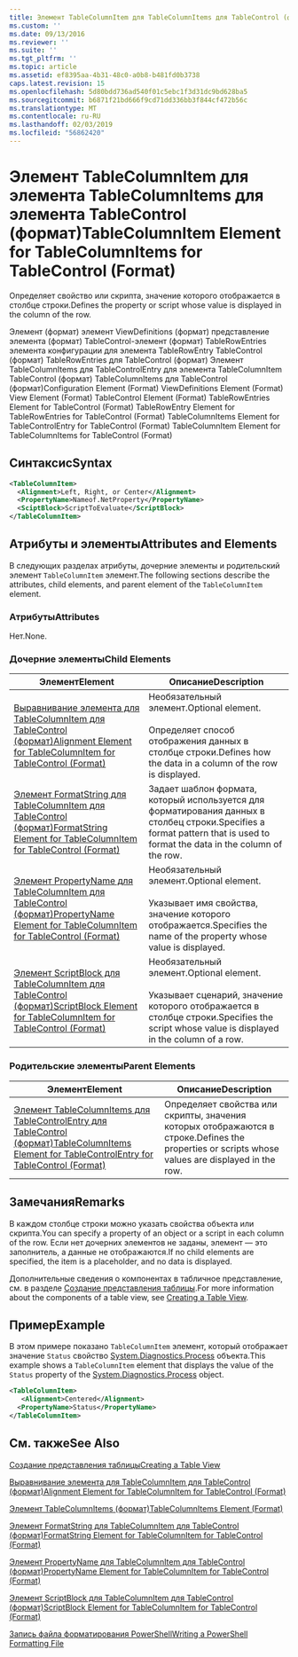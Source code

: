 ```yaml
---
title: Элемент TableColumnItem для TableColumnItems для TableControl (формат) | Документация Майкрософт
ms.custom: ''
ms.date: 09/13/2016
ms.reviewer: ''
ms.suite: ''
ms.tgt_pltfrm: ''
ms.topic: article
ms.assetid: ef8395aa-4b31-48c0-a0b8-b481fd0b3738
caps.latest.revision: 15
ms.openlocfilehash: 5d80bdd736ad540f01c5ebc1f3d31dc9bd628ba5
ms.sourcegitcommit: b6871f21bd666f9cd71dd336bb3f844cf472b56c
ms.translationtype: MT
ms.contentlocale: ru-RU
ms.lasthandoff: 02/03/2019
ms.locfileid: "56862420"
---
```

# <a name="tablecolumnitem-element-for-tablecolumnitems-for-tablecontrol-format"></a><span data-ttu-id="38fc7-102">Элемент TableColumnItem для элемента TableColumnItems для элемента TableControl (формат)</span><span class="sxs-lookup"><span data-stu-id="38fc7-102">TableColumnItem Element for TableColumnItems for TableControl (Format)</span></span>

<span data-ttu-id="38fc7-103">Определяет свойство или скрипта, значение которого отображается в столбце строки.</span><span class="sxs-lookup"><span data-stu-id="38fc7-103">Defines the property or script whose value is displayed in the column of the row.</span></span>

<span data-ttu-id="38fc7-104">Элемент (формат) элемент ViewDefinitions (формат) представление элемента (формат) TableControl-элемент (формат) TableRowEntries элемента конфигурации для элемента TableRowEntry TableControl (формат) TableRowEntries для TableControl (формат) Элемент TableColumnItems для TableControlEntry для элемента TableColumnItem TableControl (формат) TableColumnItems для TableControl (формат)</span><span class="sxs-lookup"><span data-stu-id="38fc7-104">Configuration Element (Format) ViewDefinitions Element (Format) View Element (Format) TableControl Element (Format) TableRowEntries Element for TableControl (Format) TableRowEntry Element for TableRowEntries for TableControl (Format) TableColumnItems Element for TableControlEntry for TableControl (Format) TableColumnItem Element for TableColumnItems for TableControl (Format)</span></span>

## <a name="syntax"></a><span data-ttu-id="38fc7-105">Синтаксис</span><span class="sxs-lookup"><span data-stu-id="38fc7-105">Syntax</span></span>

```xml
<TableColumnItem>
  <Alignment>Left, Right, or Center</Alignment>
  <PropertyName>Nameof.NetProperty</PropertyName>
  <SciptBlock>ScriptToEvaluate</ScriptBlock>
</TableColumnItem>
```

## <a name="attributes-and-elements"></a><span data-ttu-id="38fc7-106">Атрибуты и элементы</span><span class="sxs-lookup"><span data-stu-id="38fc7-106">Attributes and Elements</span></span>

<span data-ttu-id="38fc7-107">В следующих разделах атрибуты, дочерние элементы и родительский элемент `TableColumnItem` элемент.</span><span class="sxs-lookup"><span data-stu-id="38fc7-107">The following sections describe the attributes, child elements, and parent element of the `TableColumnItem` element.</span></span>

### <a name="attributes"></a><span data-ttu-id="38fc7-108">Атрибуты</span><span class="sxs-lookup"><span data-stu-id="38fc7-108">Attributes</span></span>

<span data-ttu-id="38fc7-109">Нет.</span><span class="sxs-lookup"><span data-stu-id="38fc7-109">None.</span></span>

### <a name="child-elements"></a><span data-ttu-id="38fc7-110">Дочерние элементы</span><span class="sxs-lookup"><span data-stu-id="38fc7-110">Child Elements</span></span>

|<span data-ttu-id="38fc7-111">Элемент</span><span class="sxs-lookup"><span data-stu-id="38fc7-111">Element</span></span>|<span data-ttu-id="38fc7-112">Описание</span><span class="sxs-lookup"><span data-stu-id="38fc7-112">Description</span></span>|
|-------------|-----------------|
|[<span data-ttu-id="38fc7-113">Выравнивание элемента для TableColumnItem для TableControl (формат)</span><span class="sxs-lookup"><span data-stu-id="38fc7-113">Alignment Element for TableColumnItem for TableControl (Format)</span></span>](./alignment-element-for-tablecolumnitem-for-tablecontrol-format.md)|<span data-ttu-id="38fc7-114">Необязательный элемент.</span><span class="sxs-lookup"><span data-stu-id="38fc7-114">Optional element.</span></span><br /><br /> <span data-ttu-id="38fc7-115">Определяет способ отображения данных в столбце строки.</span><span class="sxs-lookup"><span data-stu-id="38fc7-115">Defines how the data in a column of the row is displayed.</span></span>|
|[<span data-ttu-id="38fc7-116">Элемент FormatString для TableColumnItem для TableControl (формат)</span><span class="sxs-lookup"><span data-stu-id="38fc7-116">FormatString Element for TableColumnItem for TableControl (Format)</span></span>](./formatstring-element-for-tablecolumnitem-for-tablecontrol-format.md)|<span data-ttu-id="38fc7-117">Задает шаблон формата, который используется для форматирования данных в столбец строки.</span><span class="sxs-lookup"><span data-stu-id="38fc7-117">Specifies a format pattern that is used to format the data in the column of the row.</span></span>|
|[<span data-ttu-id="38fc7-118">Элемент PropertyName для TableColumnItem для TableControl (формат)</span><span class="sxs-lookup"><span data-stu-id="38fc7-118">PropertyName Element for TableColumnItem for TableControl (Format)</span></span>](./propertyname-element-for-tablecolumnitem-for-tablecontrol-format.md)|<span data-ttu-id="38fc7-119">Необязательный элемент.</span><span class="sxs-lookup"><span data-stu-id="38fc7-119">Optional element.</span></span><br /><br /> <span data-ttu-id="38fc7-120">Указывает имя свойства, значение которого отображается.</span><span class="sxs-lookup"><span data-stu-id="38fc7-120">Specifies the name of the property whose value is displayed.</span></span>|
|[<span data-ttu-id="38fc7-121">Элемент ScriptBlock для TableColumnItem для TableControl (формат)</span><span class="sxs-lookup"><span data-stu-id="38fc7-121">ScriptBlock Element for TableColumnItem for TableControl (Format)</span></span>](./scriptblock-element-for-tablecolumnitem-for-tablecontrol-format.md)|<span data-ttu-id="38fc7-122">Необязательный элемент.</span><span class="sxs-lookup"><span data-stu-id="38fc7-122">Optional element.</span></span><br /><br /> <span data-ttu-id="38fc7-123">Указывает сценарий, значение которого отображается в столбце строки.</span><span class="sxs-lookup"><span data-stu-id="38fc7-123">Specifies the script whose value is displayed in the column of a row.</span></span>|

### <a name="parent-elements"></a><span data-ttu-id="38fc7-124">Родительские элементы</span><span class="sxs-lookup"><span data-stu-id="38fc7-124">Parent Elements</span></span>

|<span data-ttu-id="38fc7-125">Элемент</span><span class="sxs-lookup"><span data-stu-id="38fc7-125">Element</span></span>|<span data-ttu-id="38fc7-126">Описание</span><span class="sxs-lookup"><span data-stu-id="38fc7-126">Description</span></span>|
|-------------|-----------------|
|[<span data-ttu-id="38fc7-127">Элемент TableColumnItems для TableControlEntry для TableControl (формат)</span><span class="sxs-lookup"><span data-stu-id="38fc7-127">TableColumnItems Element for TableControlEntry for TableControl (Format)</span></span>](./tablecolumnitems-element-for-tablerowentry-for-tablecontrol-format.md)|<span data-ttu-id="38fc7-128">Определяет свойства или скрипты, значения которых отображаются в строке.</span><span class="sxs-lookup"><span data-stu-id="38fc7-128">Defines the properties or scripts whose values are displayed in the row.</span></span>|

## <a name="remarks"></a><span data-ttu-id="38fc7-129">Замечания</span><span class="sxs-lookup"><span data-stu-id="38fc7-129">Remarks</span></span>

<span data-ttu-id="38fc7-130">В каждом столбце строки можно указать свойства объекта или скрипта.</span><span class="sxs-lookup"><span data-stu-id="38fc7-130">You can specify a property of an object or a script in each column of the row.</span></span> <span data-ttu-id="38fc7-131">Если нет дочерних элементов не заданы, элемент — это заполнитель, а данные не отображаются.</span><span class="sxs-lookup"><span data-stu-id="38fc7-131">If no child elements are specified, the item is a placeholder, and no data is displayed.</span></span>

<span data-ttu-id="38fc7-132">Дополнительные сведения о компонентах в табличное представление, см. в разделе [Создание представления таблицы](./creating-a-table-view.md).</span><span class="sxs-lookup"><span data-stu-id="38fc7-132">For more information about the components of a table view, see [Creating a Table View](./creating-a-table-view.md).</span></span>

## <a name="example"></a><span data-ttu-id="38fc7-133">Пример</span><span class="sxs-lookup"><span data-stu-id="38fc7-133">Example</span></span>

<span data-ttu-id="38fc7-134">В этом примере показано `TableColumnItem` элемент, который отображает значение `Status` свойство [System.Diagnostics.Process](/dotnet/api/System.Diagnostics.Process) объекта.</span><span class="sxs-lookup"><span data-stu-id="38fc7-134">This example shows a `TableColumnItem` element that displays the value of the `Status` property of the [System.Diagnostics.Process](/dotnet/api/System.Diagnostics.Process) object.</span></span>

```xml
<TableColumnItem>
   <Alignment>Centered</Alignment>
  <PropertyName>Status</PropertyName>
</TableColumnItem>

```

## <a name="see-also"></a><span data-ttu-id="38fc7-135">См. также</span><span class="sxs-lookup"><span data-stu-id="38fc7-135">See Also</span></span>

[<span data-ttu-id="38fc7-136">Создание представления таблицы</span><span class="sxs-lookup"><span data-stu-id="38fc7-136">Creating a Table View</span></span>](./creating-a-table-view.md)

[<span data-ttu-id="38fc7-137">Выравнивание элемента для TableColumnItem для TableControl (формат)</span><span class="sxs-lookup"><span data-stu-id="38fc7-137">Alignment Element for TableColumnItem for TableControl (Format)</span></span>](./alignment-element-for-tablecolumnitem-for-tablecontrol-format.md)

[<span data-ttu-id="38fc7-138">Элемент TableColumnItems (формат)</span><span class="sxs-lookup"><span data-stu-id="38fc7-138">TableColumnItems Element (Format)</span></span>](./tablecolumnitems-element-for-tablerowentry-for-tablecontrol-format.md)

[<span data-ttu-id="38fc7-139">Элемент FormatString для TableColumnItem для TableControl (формат)</span><span class="sxs-lookup"><span data-stu-id="38fc7-139">FormatString Element for TableColumnItem for TableControl (Format)</span></span>](./formatstring-element-for-tablecolumnitem-for-tablecontrol-format.md)

[<span data-ttu-id="38fc7-140">Элемент PropertyName для TableColumnItem для TableControl (формат)</span><span class="sxs-lookup"><span data-stu-id="38fc7-140">PropertyName Element for TableColumnItem for TableControl (Format)</span></span>](./propertyname-element-for-tablecolumnitem-for-tablecontrol-format.md)

[<span data-ttu-id="38fc7-141">Элемент ScriptBlock для TableColumnItem для TableControl (формат)</span><span class="sxs-lookup"><span data-stu-id="38fc7-141">ScriptBlock Element for TableColumnItem for TableControl (Format)</span></span>](./scriptblock-element-for-tablecolumnitem-for-tablecontrol-format.md)

[<span data-ttu-id="38fc7-142">Запись файла форматирования PowerShell</span><span class="sxs-lookup"><span data-stu-id="38fc7-142">Writing a PowerShell Formatting File</span></span>](./writing-a-powershell-formatting-file.md)
